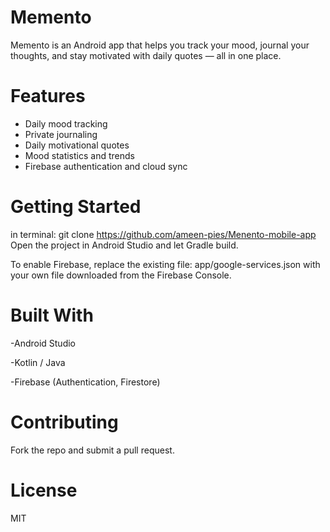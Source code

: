 # Memento
Memento is an Android app that helps you track your mood, journal your thoughts, and stay motivated with daily quotes — all in one place.

# Features

- Daily mood tracking  
- Private journaling  
- Daily motivational quotes  
- Mood statistics and trends  
- Firebase authentication and cloud sync  

# Getting Started

in terminal:
git clone https://github.com/ameen-pies/Menento-mobile-app
Open the project in Android Studio and let Gradle build.

To enable Firebase, replace the existing file:
app/google-services.json
with your own file downloaded from the Firebase Console.

# Built With

-Android Studio

-Kotlin / Java

-Firebase (Authentication, Firestore)


# Contributing
Fork the repo and submit a pull request.

# License
MIT
